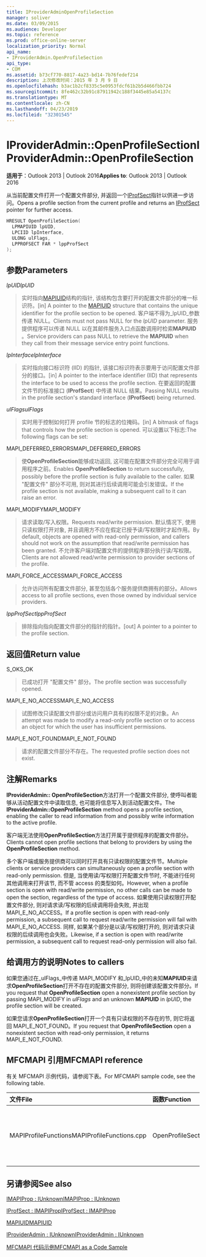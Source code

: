 ```yaml
---
title: IProviderAdminOpenProfileSection
manager: soliver
ms.date: 03/09/2015
ms.audience: Developer
ms.topic: reference
ms.prod: office-online-server
localization_priority: Normal
api_name:
- IProviderAdmin.OpenProfileSection
api_type:
- COM
ms.assetid: b73cf770-8817-4a23-bd14-7b76fedef214
description: 上次修改时间：2015 年 3 月 9 日
ms.openlocfilehash: b3ac1b2cf8335c5e0953fdcf61b2b5d466fbb724
ms.sourcegitcommit: 8fe462c32b91c87911942c188f3445e85a54137c
ms.translationtype: MT
ms.contentlocale: zh-CN
ms.lasthandoff: 04/23/2019
ms.locfileid: "32301545"
---
```

# <a name="iprovideradminopenprofilesection"></a><span data-ttu-id="92372-103">IProviderAdmin::OpenProfileSection</span><span class="sxs-lookup"><span data-stu-id="92372-103">IProviderAdmin::OpenProfileSection</span></span>

  
  
<span data-ttu-id="92372-104">**适用于**：Outlook 2013 | Outlook 2016</span><span class="sxs-lookup"><span data-stu-id="92372-104">**Applies to**: Outlook 2013 | Outlook 2016</span></span> 
  
<span data-ttu-id="92372-105">从当前配置文件打开一个配置文件部分, 并返回一个[IProfSect](iprofsectimapiprop.md)指针以供进一步访问。</span><span class="sxs-lookup"><span data-stu-id="92372-105">Opens a profile section from the current profile and returns an [IProfSect](iprofsectimapiprop.md) pointer for further access.</span></span> 
  
```cpp
HRESULT OpenProfileSection(
  LPMAPIUID lpUID,
  LPCIID lpInterface,
  ULONG ulFlags,
  LPPROFSECT FAR * lppProfSect
);
```

## <a name="parameters"></a><span data-ttu-id="92372-106">参数</span><span class="sxs-lookup"><span data-stu-id="92372-106">Parameters</span></span>

 <span data-ttu-id="92372-107">_lpUID_</span><span class="sxs-lookup"><span data-stu-id="92372-107">_lpUID_</span></span>
  
> <span data-ttu-id="92372-108">实时指向[MAPIUID](mapiuid.md)结构的指针, 该结构包含要打开的配置文件部分的唯一标识符。</span><span class="sxs-lookup"><span data-stu-id="92372-108">[in] A pointer to the [MAPIUID](mapiuid.md) structure that contains the unique identifier for the profile section to be opened.</span></span> <span data-ttu-id="92372-109">客户端不得为_lpUID_参数传递 NULL。</span><span class="sxs-lookup"><span data-stu-id="92372-109">Clients must not pass NULL for the  _lpUID_ parameter.</span></span> <span data-ttu-id="92372-110">服务提供程序可以传递 NULL 以在其邮件服务入口点函数调用时检索**MAPIUID** 。</span><span class="sxs-lookup"><span data-stu-id="92372-110">Service providers can pass NULL to retrieve the **MAPIUID** when they call from their message service entry point functions.</span></span> 
    
 <span data-ttu-id="92372-111">_lpInterface_</span><span class="sxs-lookup"><span data-stu-id="92372-111">_lpInterface_</span></span>
  
> <span data-ttu-id="92372-112">实时指向接口标识符 (IID) 的指针, 该接口标识符表示要用于访问配置文件部分的接口。</span><span class="sxs-lookup"><span data-stu-id="92372-112">[in] A pointer to the interface identifier (IID) that represents the interface to be used to access the profile section.</span></span> <span data-ttu-id="92372-113">在要返回的配置文件节的标准接口 (**IProfSect**) 中传递 NULL 结果。</span><span class="sxs-lookup"><span data-stu-id="92372-113">Passing NULL results in the profile section's standard interface (**IProfSect**) being returned.</span></span> 
    
 <span data-ttu-id="92372-114">_ulFlags_</span><span class="sxs-lookup"><span data-stu-id="92372-114">_ulFlags_</span></span>
  
> <span data-ttu-id="92372-115">实时用于控制如何打开 profile 节的标志的位掩码。</span><span class="sxs-lookup"><span data-stu-id="92372-115">[in] A bitmask of flags that controls how the profile section is opened.</span></span> <span data-ttu-id="92372-116">可以设置以下标志:</span><span class="sxs-lookup"><span data-stu-id="92372-116">The following flags can be set:</span></span>
    
<span data-ttu-id="92372-117">MAPI_DEFERRED_ERRORS</span><span class="sxs-lookup"><span data-stu-id="92372-117">MAPI_DEFERRED_ERRORS</span></span> 
  
> <span data-ttu-id="92372-118">使**OpenProfileSection**能够成功返回, 这可能在配置文件部分完全可用于调用程序之前。</span><span class="sxs-lookup"><span data-stu-id="92372-118">Enables **OpenProfileSection** to return successfully, possibly before the profile section is fully available to the caller.</span></span> <span data-ttu-id="92372-119">如果 "配置文件" 部分不可用, 则对其进行后续调用可能会引发错误。</span><span class="sxs-lookup"><span data-stu-id="92372-119">If the profile section is not available, making a subsequent call to it can raise an error.</span></span> 
    
<span data-ttu-id="92372-120">MAPI_MODIFY</span><span class="sxs-lookup"><span data-stu-id="92372-120">MAPI_MODIFY</span></span> 
  
> <span data-ttu-id="92372-121">请求读取/写入权限。</span><span class="sxs-lookup"><span data-stu-id="92372-121">Requests read/write permission.</span></span> <span data-ttu-id="92372-122">默认情况下, 使用只读权限打开对象, 并且调用方不应在假定已授予读/写权限时才起作用。</span><span class="sxs-lookup"><span data-stu-id="92372-122">By default, objects are opened with read-only permission, and callers should not work on the assumption that read/write permission has been granted.</span></span> <span data-ttu-id="92372-123">不允许客户端对配置文件的提供程序部分执行读/写权限。</span><span class="sxs-lookup"><span data-stu-id="92372-123">Clients are not allowed read/write permission to provider sections of the profile.</span></span>
    
<span data-ttu-id="92372-124">MAPI_FORCE_ACCESS</span><span class="sxs-lookup"><span data-stu-id="92372-124">MAPI_FORCE_ACCESS</span></span>
  
> <span data-ttu-id="92372-125">允许访问所有配置文件部分, 甚至包括各个服务提供商拥有的部分。</span><span class="sxs-lookup"><span data-stu-id="92372-125">Allows access to all profile sections, even those owned by individual service providers.</span></span>
    
 <span data-ttu-id="92372-126">_lppProfSect_</span><span class="sxs-lookup"><span data-stu-id="92372-126">_lppProfSect_</span></span>
  
> <span data-ttu-id="92372-127">排除指向指向配置文件部分的指针的指针。</span><span class="sxs-lookup"><span data-stu-id="92372-127">[out] A pointer to a pointer to the profile section.</span></span>
    
## <a name="return-value"></a><span data-ttu-id="92372-128">返回值</span><span class="sxs-lookup"><span data-stu-id="92372-128">Return value</span></span>

<span data-ttu-id="92372-129">S_OK</span><span class="sxs-lookup"><span data-stu-id="92372-129">S_OK</span></span> 
  
> <span data-ttu-id="92372-130">已成功打开 "配置文件" 部分。</span><span class="sxs-lookup"><span data-stu-id="92372-130">The profile section was successfully opened.</span></span>
    
<span data-ttu-id="92372-131">MAPI_E_NO_ACCESS</span><span class="sxs-lookup"><span data-stu-id="92372-131">MAPI_E_NO_ACCESS</span></span> 
  
> <span data-ttu-id="92372-132">试图修改只读配置文件部分或访问用户具有的权限不足的对象。</span><span class="sxs-lookup"><span data-stu-id="92372-132">An attempt was made to modify a read-only profile section or to access an object for which the user has insufficient permissions.</span></span>
    
<span data-ttu-id="92372-133">MAPI_E_NOT_FOUND</span><span class="sxs-lookup"><span data-stu-id="92372-133">MAPI_E_NOT_FOUND</span></span> 
  
> <span data-ttu-id="92372-134">请求的配置文件部分不存在。</span><span class="sxs-lookup"><span data-stu-id="92372-134">The requested profile section does not exist.</span></span>
    
## <a name="remarks"></a><span data-ttu-id="92372-135">注解</span><span class="sxs-lookup"><span data-stu-id="92372-135">Remarks</span></span>

<span data-ttu-id="92372-136">**IProviderAdmin:: OpenProfileSection**方法打开一个配置文件部分, 使呼叫者能够从活动配置文件中读取信息, 也可能将信息写入到活动配置文件。</span><span class="sxs-lookup"><span data-stu-id="92372-136">The **IProviderAdmin::OpenProfileSection** method opens a profile section, enabling the caller to read information from and possibly write information to the active profile.</span></span> 
  
<span data-ttu-id="92372-137">客户端无法使用**OpenProfileSection**方法打开属于提供程序的配置文件部分。</span><span class="sxs-lookup"><span data-stu-id="92372-137">Clients cannot open profile sections that belong to providers by using the **OpenProfileSection** method.</span></span> 
  
<span data-ttu-id="92372-138">多个客户端或服务提供商可以同时打开具有只读权限的配置文件节。</span><span class="sxs-lookup"><span data-stu-id="92372-138">Multiple clients or service providers can simultaneously open a profile section with read-only permission.</span></span> <span data-ttu-id="92372-139">但是, 当使用读/写权限打开配置文件节时, 不能进行任何其他调用来打开该节, 而不管 access 的类型如何。</span><span class="sxs-lookup"><span data-stu-id="92372-139">However, when a profile section is open with read/write permission, no other calls can be made to open the section, regardless of the type of access.</span></span> <span data-ttu-id="92372-140">如果使用只读权限打开配置文件部分, 则对请求读/写权限的后续调用将会失败, 并出现 MAPI_E_NO_ACCESS。</span><span class="sxs-lookup"><span data-stu-id="92372-140">If a profile section is open with read-only permission, a subsequent call to request read/write permission will fail with MAPI_E_NO_ACCESS.</span></span> <span data-ttu-id="92372-141">同样, 如果某个部分是以读/写权限打开的, 则对请求只读权限的后续调用也会失败。</span><span class="sxs-lookup"><span data-stu-id="92372-141">Likewise, if a section is open with read/write permission, a subsequent call to request read-only permission will also fail.</span></span> 
  
## <a name="notes-to-callers"></a><span data-ttu-id="92372-142">给调用方的说明</span><span class="sxs-lookup"><span data-stu-id="92372-142">Notes to callers</span></span>

<span data-ttu-id="92372-143">如果您通过在_ulFlags_中传递 MAPI_MODIFY 和_lpUID_中的未知**MAPIUID**来请求**OpenProfileSection**打开不存在的配置文件部分, 则将创建该配置文件部分。</span><span class="sxs-lookup"><span data-stu-id="92372-143">If you request that **OpenProfileSection** open a nonexistent profile section by passing MAPI_MODIFY in  _ulFlags_ and an unknown **MAPIUID** in  _lpUID_, the profile section will be created.</span></span> 
  
<span data-ttu-id="92372-144">如果您请求**OpenProfileSection**打开一个具有只读权限的不存在的节, 则它将返回 MAPI_E_NOT_FOUND。</span><span class="sxs-lookup"><span data-stu-id="92372-144">If you request that **OpenProfileSection** open a nonexistent section with read-only permission, it returns MAPI_E_NOT_FOUND.</span></span> 
  
## <a name="mfcmapi-reference"></a><span data-ttu-id="92372-145">MFCMAPI 引用</span><span class="sxs-lookup"><span data-stu-id="92372-145">MFCMAPI reference</span></span>

<span data-ttu-id="92372-146">有关 MFCMAPI 示例代码，请参阅下表。</span><span class="sxs-lookup"><span data-stu-id="92372-146">For MFCMAPI sample code, see the following table.</span></span>
  
|<span data-ttu-id="92372-147">**文件**</span><span class="sxs-lookup"><span data-stu-id="92372-147">**File**</span></span>|<span data-ttu-id="92372-148">**函数**</span><span class="sxs-lookup"><span data-stu-id="92372-148">**Function**</span></span>|<span data-ttu-id="92372-149">**备注**</span><span class="sxs-lookup"><span data-stu-id="92372-149">**Comment**</span></span>|
|:-----|:-----|:-----|
|<span data-ttu-id="92372-150">MAPIProfileFunctions</span><span class="sxs-lookup"><span data-stu-id="92372-150">MAPIProfileFunctions.cpp</span></span>  <br/> |<span data-ttu-id="92372-151">OpenProfileSection</span><span class="sxs-lookup"><span data-stu-id="92372-151">OpenProfileSection</span></span>  <br/> |<span data-ttu-id="92372-152">MFCMAPI 使用**IProviderAdmin:: OpenProfileSection**方法从当前配置文件中打开配置文件节。</span><span class="sxs-lookup"><span data-stu-id="92372-152">MFCMAPI uses the **IProviderAdmin::OpenProfileSection** method to open a profile section from the current profile.</span></span>  <br/> |
   
## <a name="see-also"></a><span data-ttu-id="92372-153">另请参阅</span><span class="sxs-lookup"><span data-stu-id="92372-153">See also</span></span>



[<span data-ttu-id="92372-154">IMAPIProp : IUnknown</span><span class="sxs-lookup"><span data-stu-id="92372-154">IMAPIProp : IUnknown</span></span>](imapipropiunknown.md)
  
[<span data-ttu-id="92372-155">IProfSect : IMAPIProp</span><span class="sxs-lookup"><span data-stu-id="92372-155">IProfSect : IMAPIProp</span></span>](iprofsectimapiprop.md)
  
[<span data-ttu-id="92372-156">MAPIUID</span><span class="sxs-lookup"><span data-stu-id="92372-156">MAPIUID</span></span>](mapiuid.md)
  
[<span data-ttu-id="92372-157">IProviderAdmin : IUnknown</span><span class="sxs-lookup"><span data-stu-id="92372-157">IProviderAdmin : IUnknown</span></span>](iprovideradminiunknown.md)


[<span data-ttu-id="92372-158">MFCMAPI 代码示例</span><span class="sxs-lookup"><span data-stu-id="92372-158">MFCMAPI as a Code Sample</span></span>](mfcmapi-as-a-code-sample.md)

